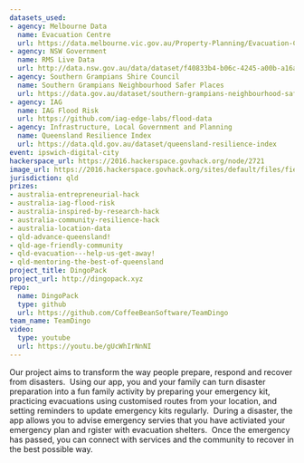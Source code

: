 ```yaml
---
datasets_used:
- agency: Melbourne Data
  name: Evacuation Centre
  url: https://data.melbourne.vic.gov.au/Property-Planning/Evacuation-Centres/nty9-drjt
- agency: NSW Government
  name: RMS Live Data
  url: http://data.nsw.gov.au/data/dataset/f40833b4-b06c-4245-a00b-a16a480552bb
- agency: Southern Grampians Shire Council
  name: Southern Grampians Neighbourhood Safer Places
  url: https://data.gov.au/dataset/southern-grampians-neighbourhood-safer-places
- agency: IAG
  name: IAG Flood Risk
  url: https://github.com/iag-edge-labs/flood-data
- agency: Infrastructure, Local Government and Planning
  name: Queensland Resilience Index
  url: https://data.qld.gov.au/dataset/queensland-resilience-index
event: ipswich-digital-city
hackerspace_url: https://2016.hackerspace.govhack.org/node/2721
image_url: https://2016.hackerspace.govhack.org/sites/default/files/field/image/dingo%20pack%20icon.png
jurisdiction: qld
prizes:
- australia-entrepreneurial-hack
- australia-iag-flood-risk
- australia-inspired-by-research-hack
- australia-community-resilience-hack
- australia-location-data
- qld-advance-queensland!
- qld-age-friendly-community
- qld-evacuation---help-us-get-away!
- qld-mentoring-the-best-of-queensland
project_title: DingoPack
project_url: http://dingopack.xyz
repo:
  name: DingoPack
  type: github
  url: https://github.com/CoffeeBeanSoftware/TeamDingo
team_name: TeamDingo
video:
  type: youtube
  url: https://youtu.be/gUcWhIrNnNI
---
```


Our project aims to transform the way people prepare, respond and recover from disasters.  Using our app, you and your family can turn disaster preparation into a fun family activity by preparing your emergency kit, practicing evacuations using customised routes from your location, and setting reminders to update emergency kits regularly.  During a disaster, the app allows you to advise emergency servies that you have activiated your emergency plan and rgister with evacuation shelters.  Once the emergency has passed, you can connect with services and the community to recover in the best possible way.